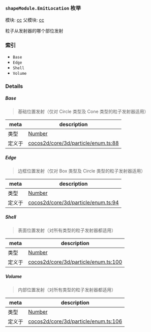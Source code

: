 ### `shapeModule.EmitLocation` 枚举



模块: [cc](../modules/cc.md)
父模块: [cc](../modules/cc.md)


粒子从发射器的哪个部位发射


### 索引
  - `Base`
  - `Edge`
  - `Shell`
  - `Volume`

### Details


##### Base

> 基础位置发射（仅对 Circle 类型及 Cone 类型的粒子发射器适用）

| meta | description |
|------|-------------|
| 类型 | <a href="https://developer.mozilla.org/en/JavaScript/Reference/Global_Objects/Number" class="crosslink external" target="_blank">Number</a> |
| 定义于 | [cocos2d/core/3d/particle/enum.ts:88](https://github.com/cocos-creator/engine/blob/e361a2e93351aacda485d2038abd4eba2998a298/cocos2d/core/3d/particle/enum.ts#L88) |



##### Edge

> 边框位置发射（仅对 Box 类型及 Circle 类型的粒子发射器适用）

| meta | description |
|------|-------------|
| 类型 | <a href="https://developer.mozilla.org/en/JavaScript/Reference/Global_Objects/Number" class="crosslink external" target="_blank">Number</a> |
| 定义于 | [cocos2d/core/3d/particle/enum.ts:94](https://github.com/cocos-creator/engine/blob/e361a2e93351aacda485d2038abd4eba2998a298/cocos2d/core/3d/particle/enum.ts#L94) |



##### Shell

> 表面位置发射（对所有类型的粒子发射器都适用）

| meta | description |
|------|-------------|
| 类型 | <a href="https://developer.mozilla.org/en/JavaScript/Reference/Global_Objects/Number" class="crosslink external" target="_blank">Number</a> |
| 定义于 | [cocos2d/core/3d/particle/enum.ts:100](https://github.com/cocos-creator/engine/blob/e361a2e93351aacda485d2038abd4eba2998a298/cocos2d/core/3d/particle/enum.ts#L100) |



##### Volume

> 内部位置发射（对所有类型的粒子发射器都适用）

| meta | description |
|------|-------------|
| 类型 | <a href="https://developer.mozilla.org/en/JavaScript/Reference/Global_Objects/Number" class="crosslink external" target="_blank">Number</a> |
| 定义于 | [cocos2d/core/3d/particle/enum.ts:106](https://github.com/cocos-creator/engine/blob/e361a2e93351aacda485d2038abd4eba2998a298/cocos2d/core/3d/particle/enum.ts#L106) |


